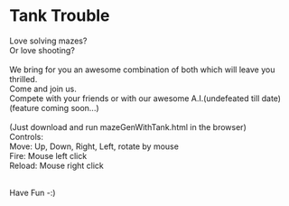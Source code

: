 # Tank Trouble

Love solving mazes?<br>
Or love shooting?<br><br>
We bring for you an awesome combination of both which will leave you thrilled.<br>
Come and join us.<br>
Compete with your friends or with our awesome A.I.(undefeated till date) (feature coming soon...)<br>
<br>
(Just download and run mazeGenWithTank.html in the browser)<br>
Controls:<br>
Move: Up, Down, Right, Left, rotate by mouse<br>
Fire: Mouse left click<br>
Reload: Mouse right click<br>
<br>

Have Fun -:)
